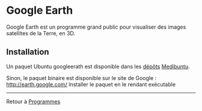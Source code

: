# Google Earth

Google Earth est un programme grand public pour visualiser des images
satellites de la Terre, en 3D.

## Installation

Un paquet Ubuntu googleerath est disponible dans les
[dépôts](Dépôt "wikilink")
[Medibuntu](http://doc.ubuntu-fr.org/medibuntu).

Sinon, le paquet binaire est disponible sur le site de Google :
<http://earth.google.com/> Installer le paquet en le rendant exécutable

------------------------------------------------------------------------

Retour à [Programmes](Programmes "wikilink")
